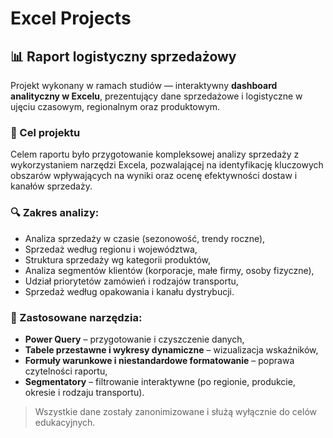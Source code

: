 # Excel Projects

## 📊 Raport logistyczny sprzedażowy

Projekt wykonany w ramach studiów — interaktywny **dashboard analityczny w Excelu**, prezentujący dane sprzedażowe i logistyczne w ujęciu czasowym, regionalnym oraz produktowym.

### 🎯 Cel projektu
Celem raportu było przygotowanie kompleksowej analizy sprzedaży z wykorzystaniem narzędzi Excela, pozwalającej na identyfikację kluczowych obszarów wpływających na wyniki oraz ocenę efektywności dostaw i kanałów sprzedaży.

### 🔍 Zakres analizy:
- Analiza sprzedaży w czasie (sezonowość, trendy roczne),
- Sprzedaż według regionu i województwa,
- Struktura sprzedaży wg kategorii produktów,
- Analiza segmentów klientów (korporacje, małe firmy, osoby fizyczne),
- Udział priorytetów zamówień i rodzajów transportu,
- Sprzedaż według opakowania i kanału dystrybucji.

### 🧰 Zastosowane narzędzia:
- **Power Query** – przygotowanie i czyszczenie danych,
- **Tabele przestawne i wykresy dynamiczne** – wizualizacja wskaźników,
- **Formuły warunkowe i niestandardowe formatowanie** – poprawa czytelności raportu,
- **Segmentatory** – filtrowanie interaktywne (po regionie, produkcie, okresie i rodzaju transportu).

> Wszystkie dane zostały zanonimizowane i służą wyłącznie do celów edukacyjnych.
